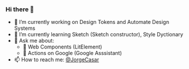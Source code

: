 ### Hi there 👋

- 🔭 I’m currently working on Design Tokens and Automate Design Systems
- 🌱 I’m currently learning Sketch (Sketch constructor), Style Dyctionary
- 💬 Ask me about:
  - 🧩 Web Components (LitElement)
  - 🤖 Actions on Google (Google Asssistant)
- 📫 How to reach me: [@JorgeCasar](https://twitter.com/jorgecasar)

<!--
**jorgecasar/jorgecasar** is a ✨ _special_ ✨ repository because its `README.md` (this file) appears on your GitHub profile.

Here are some ideas to get you started:

- 🔭 I’m currently working on ...
- 🌱 I’m currently learning ...
- 👯 I’m looking to collaborate on ...
- 🤔 I’m looking for help with ...
- 💬 Ask me about ...
- 📫 How to reach me: ...
- 😄 Pronouns: ...
- ⚡ Fun fact: ...
-->

